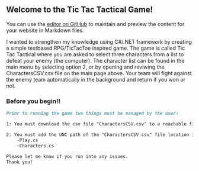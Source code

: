 ## Welcome to the Tic Tac Tactical Game!

You can use the [editor on GitHub](https://github.com/jonanoz/jonanoz.github.io/edit/master/README.md) to maintain and preview the content for your website in Markdown files.

I wanted to strengthen my knowledge using C#/.NET framework by creating a simple textbased RPG/TicTacToe inspired game. 
The game is called Tic Tac Tactical where you are asked to select three characters from a list to defeat your enemy (the computer). 
The character list can be found in the main menu by selecting option 2, or by opening and reviwing the CharactersCSV.csv file on the main page above. 
Your team will fight against the enemy team automatically in the background and return if you won or not. 

### Before you begin!!
```markdown
Prior to running the game two things must be managed by the user:

1: You must download the csv file "CharactersCSV.csv" to a reachable file location on your local machine.

2: You must add the UNC path of the "CharactersCSV.csv" file location into variable "csvpath" in the below files:
    -Play.cs
    -Characters.cs
    
Please let me know if you run into any issues. 
Thank you!

```
